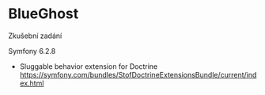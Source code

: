 # BlueGhost
Zkušební zadání

Symfony 6.2.8 
+ Sluggable behavior extension for Doctrine 
  https://symfony.com/bundles/StofDoctrineExtensionsBundle/current/index.html

